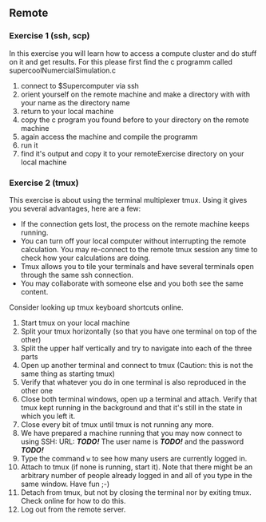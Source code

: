 ## Remote

### Exercise 1 (ssh, scp)

In this exercise you will learn how to access a compute cluster and do stuff on it and get results. For this please first find the c programm called supercoolNumercialSimulation.c

1. connect to $Supercomputer via ssh
2. orient yourself on the remote machine and make a directory with with your name as the directory name
3. return to your local machine
4. copy the c program you found before to your directory on the remote machine
5. again access the machine and compile the programm
6. run it
7. find it's output and copy it to your remoteExercise directory on your local machine

### Exercise 2 (tmux)

This exercise is about using the terminal multiplexer tmux. Using it gives you several advantages, here are a few:

- If the connection gets lost, the process on the remote machine keeps running.
- You can turn off your local computer without interrupting the remote calculation. You may re-connect to the remote tmux session any time to check how your calculations are doing.
- Tmux allows you to tile your terminals and have several terminals open through the same ssh connection.
- You may collaborate with someone else and you both see the same content.

Consider looking up tmux keyboard shortcuts online.

1. Start tmux on your local machine
2. Split your tmux horizontally (so that you have one terminal on top of the other)
3. Split the upper half vertically and try to navigate into each of the three parts
4. Open up another terminal and connect to tmux (Caution: this is not the same thing as starting tmux)
5. Verify that whatever you do in one terminal is also reproduced in the other one
6. Close both terminal windows, open up a terminal and attach. Verify that tmux kept running in the background and that it's still in the state in which you left it.
7. Close every bit of tmux until tmux is not running any more.
8. We have prepared a machine running that you may now connect to using SSH: URL: *__TODO!__* The user name is *__TODO!__* and the password *__TODO!__*
9. Type the command `w` to see how many users are currently logged in.
10. Attach to tmux (if none is running, start it). Note that there might be an arbitrary number of people already logged in and all of you type in the same window. Have fun ;-)
11. Detach from tmux, but not by closing the terminal nor by exiting tmux. Check online for how to do this.
12. Log out from the remote server.
